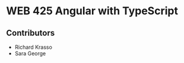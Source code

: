 # WEB 425 Angular with TypeScript
## Contributors
<ul>
  <li>Richard Krasso</li>
  <li>Sara George</li>
</ul>
